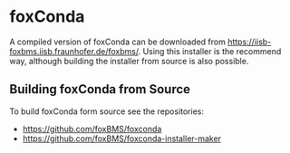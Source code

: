 # foxConda

A compiled version of foxConda can be downloaded from 
https://iisb-foxbms.iisb.fraunhofer.de/foxbms/. Using this installer is the 
recommend way, although building the installer from source is also possible.

## Building foxConda from Source
To build foxConda form source see the repositories:
 - https://github.com/foxBMS/foxconda
 - https://github.com/foxBMS/foxconda-installer-maker